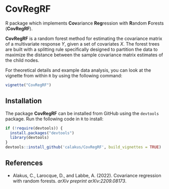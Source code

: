 # CovRegRF
R package which implements **Cov**ariance **Reg**ression with **R**andom **F**orests (**CovRegRF**).

**CovRegRF** is a random forest method for estimating the covariance matrix of a multivariate response *Y*, given a set of covariates *X*. The forest trees are built with a splitting rule specifically designed to partition the data to maximize the distance between the sample covariance matrix estimates of the child nodes.

For theoretical details and example data analysis, you can look at the vignette from within `R` by using the following command:

```R
vignette("CovRegRF")
```

## Installation
The package **CovRegRF** can be installed from GitHub using the `devtools` package. Run the following code in `R` to install:

```R
if (!require(devtools)) {
  install.packages("devtools")
  library(devtools)
}
devtools::install_github('calakus/CovRegRF', build_vignettes = TRUE)
```   
## References

- Alakus, C., Larocque, D., and Labbe, A. (2022). Covariance regression with random forests. *arXiv preprint arXiv:2209.08173*.
